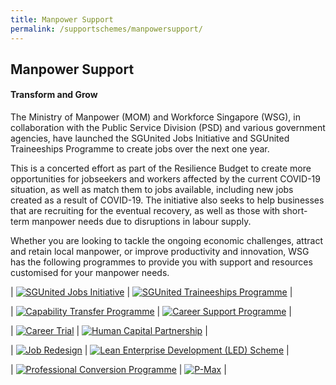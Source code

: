 ```yaml
---
title: Manpower Support
permalink: /supportschemes/manpowersupport/
---
```


## Manpower Support

#### Transform and Grow

The Ministry of Manpower (MOM) and Workforce Singapore (WSG), in collaboration with the Public Service Division (PSD) and various government agencies, have launched the SGUnited Jobs Initiative and SGUnited Traineeships Programme to create jobs over the next one year.

This is a concerted effort as part of the Resilience Budget to create more opportunities for jobseekers and workers affected by the current COVID-19 situation, as well as match them to jobs available, including new jobs created as a result of COVID-19. The initiative also seeks to help businesses that are recruiting for the eventual recovery, as well as those with short-term manpower needs due to disruptions in labour supply.

Whether you are looking to tackle the ongoing economic challenges, attract and retain local manpower, or improve productivity and innovation, WSG has the following programmes to provide you with support and resources customised for your manpower needs.

| [![SGUnited Jobs Initiative](/images/gov-assist/sgunited_jobs_initiative.png)](https://www.mycareersfuture.sg/?utm_source=mti&utm_medium=digital&utm_campaign=gobiz) | [![SGUnited Traineeships Programme](/images/gov-assist/sgunited_traineeships_programme.png)](https://www.wsg.gov.sg/SGUnitedTraineeships-HostCompanies.html?utm_source=mti&utm_medium=digital&utm_campaign=gobiz) |

| [![Capability Transfer Programme](/images/gov-assist/capability_transfer_programme.png)](https://www.wsg.gov.sg/programmes-and-initiatives/capability-transfer-programme.html?utm_source=mti&utm_medium=digital&utm_campaign=gobiz) | [![Career Support Programme](/images/gov-assist/career_support_programme.png)](https://www.wsg.gov.sg/programmes-and-initiatives/wsg-career-support-programme-employers.html?utm_source=mti&utm_medium=digital&utm_campaign=gobiz) |

| [![Career Trial](/images/gov-assist/career_trial.png)](https://www.wsg.gov.sg/programmes-and-initiatives/career-trial-employers.html?utm_source=mti&utm_medium=digital&utm_campaign=gobiz) | [![Human Capital Partnership](/images/gov-assist/human_capital_partnership.png)](https://www.tal.sg/tafep/Getting-Started/Exemplary/HCP-Programme?utm_source=mti&utm_medium=digital&utm_campaign=gobiz) |

| [![Job Redesign](/images/gov-assist/job_redesign.png)](https://www.enterprisejobskills.sg/content/redesign-jobs/job-redesign/index.html?utm_source=mti&utm_medium=digital&utm_campaign=gobiz) | [![Lean Enterprise Development (LED) Scheme](/images/gov-assist/led_scheme.png)](https://www.wsg.gov.sg/programmes-and-initiatives/manpower-lean-productivity/lean-enterprise-development.html?utm_source=mti&utm_medium=digital&utm_campaign=gobiz) |

| [![Professional Conversion Programme](/images/gov-assist/professional_conversion_programme.png)](https://conversion.mycareersfuture.sg/Portal/ProgramListing.aspx?source=PCP&utm_source=mti&utm_medium=digital&utm_campaign=gobiz) | [![P-Max](/images/gov-assist/p_max.png)](https://www.wsg.gov.sg/programmes-and-initiatives/p-max-employer.html?utm_source=mti&utm_medium=digital&utm_campaign=gobiz) |


